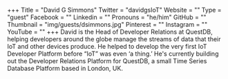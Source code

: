 +++
Title = "David G Simmons"
Twitter = "davidgsIoT"
Website = ""
Type = "guest"
Facebook = ""
Linkedin = ""
Pronouns = "he/him"
GitHub = ""
Thumbnail = "img/guests/dsimmons.jpg"
Pinterest = ""
Instagram = ""
YouTube = ""
+++
David is the Head of Developer Relations at QuestDB, helping developers around the globe manage the streams of data that their IoT and other devices produce. He helped to develop the very first IoT Developer Platform before “IoT” was even ‘a thing.’ He's currently building out the Developer Relations Platform for QuestDB, a small Time Series Database Platform based in London, UK. 